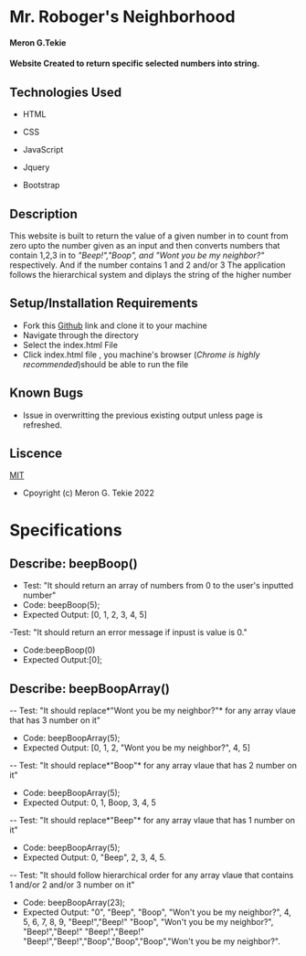 # Mr. Roboger's Neighborhood

#### Meron G.Tekie

#### Website Created to return specific selected numbers into string.

## Technologies Used

- HTML

- CSS

- JavaScript

- Jquery

- Bootstrap

## Description

This website is built to return the value of a given number in to count from zero upto the number given as an input and then converts numbers that contain 1,2,3 in to _"Beep!","Boop", and "Wont you be my neighbor?"_ respectively. And if the number contains 1 and 2 and/or 3 The application follows the hierarchical system and diplays the string of the higher number

## Setup/Installation Requirements

- Fork this [Github](https://github.com/MeronTekie/MrRogobers-Neighborhood.git) link and clone it to your machine
- Navigate through the directory
- Select the index.html File
- Click index.html file , you machine's browser (_Chrome is highly recommended_)should be able to run the file

## Known Bugs

- Issue in overwritting the previous existing output unless page is refreshed.

## Liscence

[MIT](https://opensource.org/licenses/MIT)

- Cpoyright (c) Meron G. Tekie 2022

# Specifications

## Describe: beepBoop()

- Test: "It should return an array of numbers from 0 to the user's inputted number"
- Code: beepBoop(5);
- Expected Output: [0, 1, 2, 3, 4, 5]

-Test: "It should return an error message if inpust is value is 0."

- Code:beepBoop(0)
- Expected Output:[0];

## Describe: beepBoopArray()

-- Test: "It should replace*"Wont you be my neighbor?"* for any array vlaue that has 3 number on it"

- Code: beepBoopArray(5);
- Expected Output: [0, 1, 2, "Wont you be my neighbor?", 4, 5]

-- Test: "It should replace*"Boop"* for any array vlaue that has 2 number on it"

- Code: beepBoopArray(5);
- Expected Output: 0, 1, Boop, 3, 4, 5

-- Test: "It should replace*"Beep"* for any array vlaue that has 1 number on it"

- Code: beepBoopArray(5);
- Expected Output: 0, "Beep", 2, 3, 4, 5.

-- Test: "It should follow hierarchical order for any array vlaue that contains 1 and/or 2 and/or 3 number on it"

- Code: beepBoopArray(23);
- Expected Output: "0", "Beep", "Boop", "Won't you be my neighbor?", 4, 5, 6, 7, 8, 9, "Beep!","Beep!" "Boop", "Won't you be my neighbor?", "Beep!","Beep!" "Beep!","Beep!" "Beep!","Beep!","Boop","Boop","Boop","Won't you be my neighbor?".
